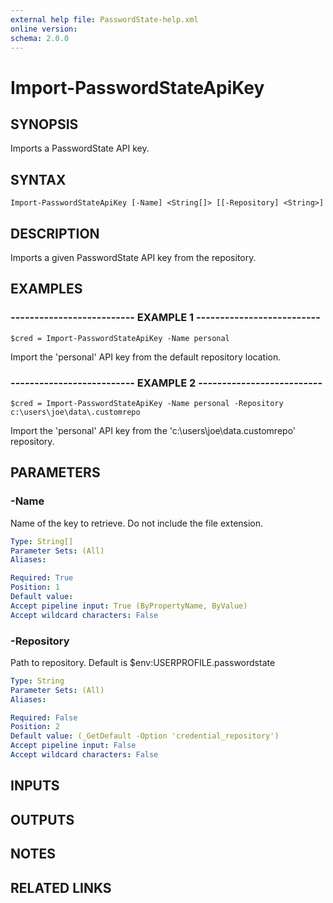 ```yaml
---
external help file: PasswordState-help.xml
online version: 
schema: 2.0.0
---
```


# Import-PasswordStateApiKey
## SYNOPSIS
Imports a PasswordState API key.

## SYNTAX

```
Import-PasswordStateApiKey [-Name] <String[]> [[-Repository] <String>]
```

## DESCRIPTION
Imports a given PasswordState API key from the repository.

## EXAMPLES

### -------------------------- EXAMPLE 1 --------------------------
```
$cred = Import-PasswordStateApiKey -Name personal
```

Import the 'personal' API key from the default repository location.

### -------------------------- EXAMPLE 2 --------------------------
```
$cred = Import-PasswordStateApiKey -Name personal -Repository c:\users\joe\data\.customrepo
```

Import the 'personal' API key from the 'c:\users\joe\data\.customrepo' repository.

## PARAMETERS

### -Name
Name of the key to retrieve.
Do not include the file extension.

```yaml
Type: String[]
Parameter Sets: (All)
Aliases: 

Required: True
Position: 1
Default value: 
Accept pipeline input: True (ByPropertyName, ByValue)
Accept wildcard characters: False
```

### -Repository
Path to repository.
Default is $env:USERPROFILE\.passwordstate

```yaml
Type: String
Parameter Sets: (All)
Aliases: 

Required: False
Position: 2
Default value: (_GetDefault -Option 'credential_repository')
Accept pipeline input: False
Accept wildcard characters: False
```

## INPUTS

## OUTPUTS

## NOTES

## RELATED LINKS

